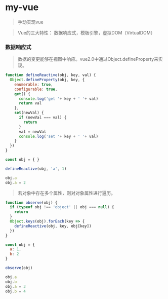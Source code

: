 # my-vue
> 手动实现vue

> Vue的三大特性： 数据响应式，模板引擎，虚拟DOM（VirtualDOM）

### 数据响应式
> 数据的变更能够在视图中响应。vue2.0中通过Object.defineProperty来实现。

```js
function defineReactive(obj, key, val) {
  Object.defineProperty(obj, key, {
    enumerable: true,
    configurable: true,
    get() {
      console.log('get '+ key + ' '+ val)
      return val
    },
    set(newVal) {
      if (newVal === val) {
        return
      }
      val = newVal
      console.log('set '+ key + ' '+ val)
    }
  })
}

const obj = { }

defineReactive(obj, 'a', 1)

obj.a
obj.a = 2
```
> 若对象中存在多个属性，则对对象属性进行遍历。
```js
function observe(obj) {
  if (typeof obj !== 'object' || obj === null) {
    return
  }
  Object.keys(obj).forEach(key => {
    defineReactive(obj, key, obj[key])
  })
}

const obj = { 
  a: 1,
  b: 2
}

observe(obj)

obj.a
obj.b
obj.a = 3
obj.b = 4
```
